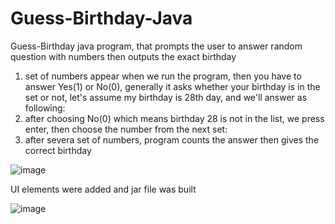 # Guess-Birthday-Java
Guess-Birthday java program, that prompts the user to answer random question with numbers then outputs the exact birthday

1) set of numbers appear when we run the program, then you have to answer Yes(1) or No(0), generally it asks whether your birthday is in the set or not, let's assume my birthday is 28th day, and we'll answer as following:
2) after choosing No(0) which means birthday 28 is not in the list, we press enter, then choose the number from the next set: 
3) after severa set of numbers, program counts the answer then gives the correct birthday

![image](https://user-images.githubusercontent.com/24220136/224931659-19ac342d-7ef5-41ee-adec-13a9f0717220.png)

UI elements were added and jar file was built

![image](https://user-images.githubusercontent.com/24220136/230571387-5737279c-7261-41d8-a926-85ecab546915.png)


